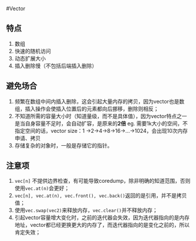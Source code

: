 #Vector

## 特点
1. 数组
2. 快速的随机访问
3. 动态扩展大小
4. 插入删除慢（不包括后端插入删除）

## 避免场合
1. 频繁在数组中间内插入删除，这会引起大量内存的拷贝，因为vector也是数组，插入操作会使插入位置后的元素都向后挪移，删除则相反；
2. 不知道所需的容量大小时（知道量级，而不是具体值），因为vector特点之一是当自身容量不足时，会自动扩容，是原来的**2倍**
eg. 需要1k大小的空间，不指定空间的话，vector size：1 ->2->4->8->16->...->1024，会出现10次内存申请、拷贝
3. 存储复杂的对象时，一般是存储它的指针。

## 注意项
1. `vec[n]` 不提供边界检查，有可能导致coredump，除非明确的知道范围，否则使用`vec.at(n)`会更好；
2. `vec[n], vec.at(n), vec.front(), vec.back()`返回的是引用，并不是拷贝值；
3. 使用`vec.swap(vec2)`来释放内存，`vec.clear()`并不释放内存；
4. 引起vector容量增大变化时，之前的迭代器会失效，因为迭代器指向的是内存地址，vector都已经更换更大的内存了，而迭代器指向的是变化之前的，所以肯定失效；

